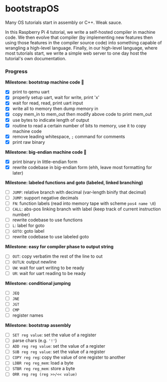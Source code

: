 # bootstrapOS

Many OS tutorials start in assembly or C++. Weak sauce.

In this Raspberry Pi 4 tutorial, we write a self-hosted compiler in machine code. We then evolve that compiler (by implementing new features then using those features in the compiler source code) into something capable of wrangling a high-level language. Finally, in our high-level language, where most tutorials start, we write a simple web server to one day host the tutorial's own documentation.

### Progress

**Milestone: bootstrap machine code 🎉**
- [x] print to qemu uart
- [x] properly setup uart, wait for write, print 'x'
- [x] wait for read, read, print uart input
- [x] write all to memory then dump memory in
- [x] copy mem_in to mem_out then modify above code to print mem_out
- [x] use bytes to indicate length of output
- [x] routine to read a certain number of bits to memory, use it to copy machine code
- [x] remove leading whitespace, `;` command for comments
- [x] print raw binary

**Milestone: big-endian machine code 🎉**
- [x] print binary in little-endian form
- [x] rewrite codebase in big-endian form (ehh, leave most formatting for later)

**Milestone: labeled functions and goto (labeled, linked branching)**
- [ ] `JUMP`: relative branch with decimal (var-length binify that decimal)
- [ ] `JUMP`: support negative decimals
- [ ] `FN`: function labels (read into memory tape with scheme `pos4 name \0`)
- [ ] `CALL`: abs-pos linking branch with label (keep track of current instruction number)
- [ ] rewrite codebase to use functions
- [ ] `L`: label for goto
- [ ] `GOTO`: goto label
- [ ] rewrite codebase to use labeled goto

**Milestone: easy for compiler phase to output string**
- [ ] `OUT`: copy verbatim the rest of the line to out
- [ ] `OUTLN`: output newline
- [ ] `UW`: wait for uart writing to be ready
- [ ] `UR`: wait for uart reading to be ready

**Milestone: conditional jumping**
- [ ] `JEQ`
- [ ] `JNE`
- [ ] `JGT`
- [ ] `CMP`
- [ ] register names

**Milestone: bootstrap assembly**
- [ ] `SET reg value`: set the value of a register
- [ ] parse chars (e.g. `'!'`)
- [ ] `ADD reg reg value`: set the value of a register
- [ ] `SUB reg reg value`: set the value of a register
- [ ] `COPY reg reg`: copy the value of one register to another
- [ ] `LDBR reg reg_mem`: load a byte
- [ ] `STBR reg reg_mem`: store a byte
- [ ] `ORR reg reg (reg >>/<< value)`
